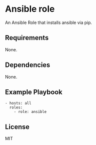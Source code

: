 Ansible role
=========

An Ansible Role that installs ansible via pip.

Requirements
------------

None.

Dependencies
------------

None.

Example Playbook
----------------

    - hosts: all
      roles:
        - role: ansible

License
-------

MIT
